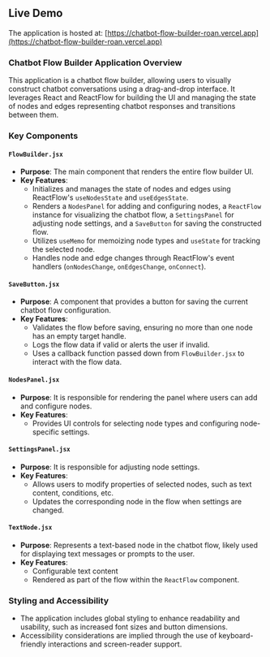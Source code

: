 
## Live Demo
The application is hosted at: [https://chatbot-flow-builder-roan.vercel.app](https://chatbot-flow-builder-roan.vercel.app)

### Chatbot Flow Builder Application Overview

This application is a chatbot flow builder, allowing users to visually construct chatbot conversations using a drag-and-drop interface. It leverages React and ReactFlow for building the UI and managing the state of nodes and edges representing chatbot responses and transitions between them.

### Key Components

#### `FlowBuilder.jsx`
- **Purpose**: The main component that renders the entire flow builder UI.
- **Key Features**:
  - Initializes and manages the state of nodes and edges using ReactFlow's `useNodesState` and `useEdgesState`.
  - Renders a `NodesPanel` for adding and configuring nodes, a `ReactFlow` instance for visualizing the chatbot flow, a `SettingsPanel` for adjusting node settings, and a `SaveButton` for saving the constructed flow.
  - Utilizes `useMemo` for memoizing node types and `useState` for tracking the selected node.
  - Handles node and edge changes through ReactFlow's event handlers (`onNodesChange`, `onEdgesChange`, `onConnect`).

#### `SaveButton.jsx`
- **Purpose**: A component that provides a button for saving the current chatbot flow configuration.
- **Key Features**:
  - Validates the flow before saving, ensuring no more than one node has an empty target handle.
  - Logs the flow data if valid or alerts the user if invalid.
  - Uses a callback function passed down from `FlowBuilder.jsx` to interact with the flow data.

#### `NodesPanel.jsx`
- **Purpose**: It is responsible for rendering the panel where users can add and configure nodes.
- **Key Features**:
  - Provides UI controls for selecting node types and configuring node-specific settings.

#### `SettingsPanel.jsx`
- **Purpose**: It is responsible for adjusting node settings.
- **Key Features**:
  - Allows users to modify properties of selected nodes, such as text content, conditions, etc.
  - Updates the corresponding node in the flow when settings are changed.

#### `TextNode.jsx`
- **Purpose**: Represents a text-based node in the chatbot flow, likely used for displaying text messages or prompts to the user.
- **Key Features**:
  - Configurable text content
  - Rendered as part of the flow within the `ReactFlow` component.

### Styling and Accessibility

- The application includes global styling to enhance readability and usability, such as increased font sizes and button dimensions.
- Accessibility considerations are implied through the use of keyboard-friendly interactions and screen-reader support.
